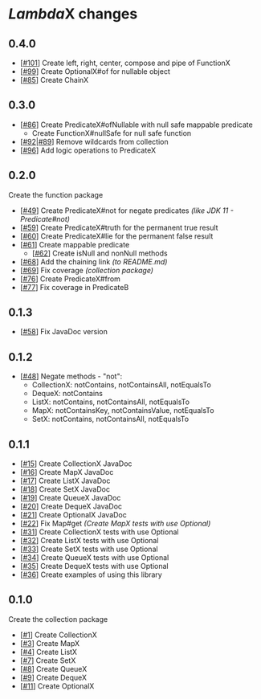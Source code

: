 # *Lambda*X changes

## 0.4.0

*   [[#101](../../issues/101)] Create left, right, center, compose and pipe of FunctionX
*   [[#99](../../issues/99)] Create OptionalX#of for nullable object
*   [[#85](../../issues/85)] Create ChainX

## 0.3.0

*   [[#86](../../issues/86)] Create PredicateX#ofNullable with null safe mappable predicate
    *   Create FunctionX#nullSafe for null safe function
*   [[#92](../../issues/92)|[#89](../../issues/89)] Remove wildcards from collection
*   [[#96](../../issues/96)] Add logic operations to PredicateX

## 0.2.0

Create the function package

*   [[#49](../../issues/49)] Create PredicateX#not for negate predicates *(like JDK 11 - Predicate#not)*
*   [[#59](../../issues/59)] Create PredicateX#truth for the permanent true result
*   [[#60](../../issues/60)] Create PredicateX#lie for the permanent false result
*   [[#61](../../issues/61)] Create mappable predicate
    *   [[#62](../../issues/62)] Create isNull and nonNull methods
*   [[#68](../../issues/68)] Add the chaining link *(to README.md)*
*   [[#69](../../issues/69)] Fix coverage *(collection package)*
*   [[#76](../../issues/76)] Create PredicateX#from
*   [[#77](../../issues/77)] Fix coverage in PredicateB

## 0.1.3

*   [[#58](../../issues/58)] Fix JavaDoc version

## 0.1.2

*   [[#48](../../issues/48)] Negate methods - "not":
    *   CollectionX: notContains, notContainsAll, notEqualsTo
    *   DequeX: notContains
    *   ListX: notContains, notContainsAll, notEqualsTo
    *   MapX: notContainsKey, notContainsValue, notEqualsTo
    *   SetX: notContains, notContainsAll, notEqualsTo

## 0.1.1

*   [[#15](../../issues/15)] Create CollectionX JavaDoc
*   [[#16](../../issues/16)] Create MapX JavaDoc
*   [[#17](../../issues/17)] Create ListX JavaDoc
*   [[#18](../../issues/18)] Create SetX JavaDoc
*   [[#19](../../issues/19)] Create QueueX JavaDoc
*   [[#20](../../issues/20)] Create DequeX JavaDoc
*   [[#21](../../issues/21)] Create OptionalX JavaDoc
*   [[#22](../../issues/22)] Fix Map#get *(Create MapX tests with use Optional)*
*   [[#31](../../issues/31)] Create CollectionX tests with use Optional
*   [[#32](../../issues/32)] Create ListX tests with use Optional
*   [[#33](../../issues/33)] Create SetX tests with use Optional
*   [[#34](../../issues/34)] Create QueueX tests with use Optional
*   [[#35](../../issues/35)] Create DequeX tests with use Optional
*   [[#36](../../issues/36)] Create examples of using this library

## 0.1.0

Create the collection package 

*   [[#1](../../issues/1)] Create CollectionX
*   [[#3](../../issues/3)] Create MapX
*   [[#4](../../issues/4)] Create ListX
*   [[#7](../../issues/7)] Create SetX
*   [[#8](../../issues/8)] Create QueueX
*   [[#9](../../issues/9)] Create DequeX
*   [[#11](../../issues/11)] Create OptionalX
